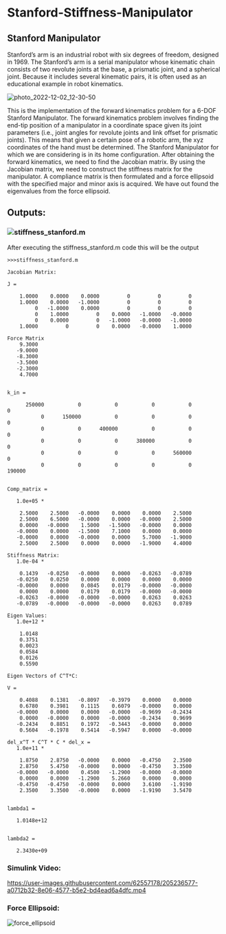 # Stanford-Stiffness-Manipulator

## Stanford Manipulator
Stanford’s arm is an industrial robot with six degrees of freedom, designed in 1969. The Stanford’s arm is a serial manipulator whose kinematic chain consists of two revolute joints at the base, a prismatic joint, and a spherical joint. Because it includes several kinematic pairs, it is often used as an educational example in robot kinematics.

![photo_2022-12-02_12-30-50](https://user-images.githubusercontent.com/62557178/205234556-b4364210-5383-421a-a0e8-10341d2370c5.jpg)

This is the implementation of the forward kinematics problem for a 6-DOF Stanford Manipulator. The forward kinematics problem involves finding the end-tip position of a manipulator in a coordinate space given its joint parameters (i.e., joint angles for revolute joints and link offset for prismatic joints). This means that given a certain pose of a robotic arm, the xyz coordinates of the hand must be determined. The Stanford Manipulator for which we are considering is in its home configuration.
After obtaining the forward kinematics, we need to find the Jacobian matrix. By using the Jacobian matrix, we need to construct the stiffness matrix for the manipulator. A compliance matrix is then formulated and a force ellipsoid with the specified major and minor axis is acquired. We have out found the eigenvalues from the force ellipsoid.

## Outputs:

### ![stiffness_stanford.m](https://github.com/KarthikMothiki/Stanford-Stiffness-Manipulator/blob/main/matlab-codes/stanford_stiffness.m)
After executing the stiffness_stanford.m code this will be the output

```
>>>stiffness_stanford.m

Jacobian Matrix:

J =

    1.0000    0.0000    0.0000         0         0         0
    1.0000    0.0000   -1.0000         0         0         0
         0   -1.0000    0.0000         0         0         0
         0    1.0000         0    0.0000   -1.0000   -0.0000
         0    0.0000         0   -1.0000   -0.0000   -1.0000
    1.0000         0         0    0.0000   -0.0000    1.0000

Force Matrix
    9.3000
   -9.0000
   -8.3000
   -3.5000
   -2.3000
    4.7000


k_in =

      250000           0           0           0           0           0
           0      150000           0           0           0           0
           0           0      400000           0           0           0
           0           0           0      380000           0           0
           0           0           0           0      560000           0
           0           0           0           0           0      190000


Comp_matrix =

   1.0e+05 *

    2.5000    2.5000   -0.0000    0.0000    0.0000    2.5000
    2.5000    6.5000   -0.0000    0.0000   -0.0000    2.5000
    0.0000   -0.0000    1.5000   -1.5000   -0.0000    0.0000
   -0.0000    0.0000   -1.5000    7.1000    0.0000    0.0000
   -0.0000    0.0000   -0.0000    0.0000    5.7000   -1.9000
    2.5000    2.5000    0.0000    0.0000   -1.9000    4.4000

Stiffness Matrix:
   1.0e-04 *

    0.1439   -0.0250   -0.0000    0.0000   -0.0263   -0.0789
   -0.0250    0.0250    0.0000    0.0000    0.0000    0.0000
   -0.0000    0.0000    0.0845    0.0179   -0.0000   -0.0000
    0.0000    0.0000    0.0179    0.0179   -0.0000   -0.0000
   -0.0263   -0.0000   -0.0000   -0.0000    0.0263    0.0263
   -0.0789   -0.0000   -0.0000   -0.0000    0.0263    0.0789

Eigen Values:
   1.0e+12 *

    1.0148
    0.3751
    0.0023
    0.0584
    0.0126
    0.5590

Eigen Vectors of C^T*C:

V =

    0.4088    0.1381   -0.8097   -0.3979    0.0000    0.0000
    0.6780    0.3981    0.1115    0.6079   -0.0000    0.0000
   -0.0000    0.0000    0.0000   -0.0000   -0.9699   -0.2434
    0.0000   -0.0000    0.0000   -0.0000   -0.2434    0.9699
   -0.2434    0.8851    0.1972   -0.3443   -0.0000    0.0000
    0.5604   -0.1978    0.5414   -0.5947    0.0000   -0.0000

del_x^T * C^T * C * del_x = 
   1.0e+11 *

    1.8750    2.8750   -0.0000    0.0000   -0.4750    2.3500
    2.8750    5.4750   -0.0000    0.0000   -0.4750    3.3500
   -0.0000   -0.0000    0.4500   -1.2900   -0.0000   -0.0000
    0.0000    0.0000   -1.2900    5.2660    0.0000    0.0000
   -0.4750   -0.4750   -0.0000    0.0000    3.6100   -1.9190
    2.3500    3.3500   -0.0000    0.0000   -1.9190    3.5470


lambda1 =

   1.0148e+12


lambda2 =

   2.3430e+09

```

### Simulink Video:


https://user-images.githubusercontent.com/62557178/205236577-a0712b32-8e06-4577-b5e2-bd4ead6a4dfc.mp4

### Force Ellipsoid:
![force_ellipsoid](https://user-images.githubusercontent.com/62557178/205236717-ae95c26a-c945-4f46-8606-890256429195.png)

